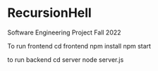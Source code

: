 # RecursionHell
Software Engineering Project Fall 2022

To run frontend
cd frontend
npm install
npm start

to run backend
cd server
node server.js
